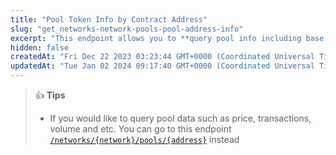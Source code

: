 ```yaml
---
title: "Pool Token Info by Contract Address"
slug: "get_networks-network-pools-pool-address-info"
excerpt: "This endpoint allows you to **query pool info including base and quote token info based on provided pool contract address on a network**"
hidden: false
createdAt: "Fri Dec 22 2023 03:23:44 GMT+0000 (Coordinated Universal Time)"
updatedAt: "Tue Jan 02 2024 09:17:40 GMT+0000 (Coordinated Universal Time)"
---
```

> 👍 **Tips**
> 
> - If you would like to query pool data such as price, transactions, volume and etc. You can go to this endpoint [`/networks/{network}/pools/{address}`](/reference/pool_address) instead
